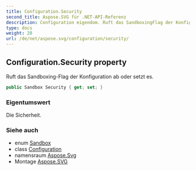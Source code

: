 ```yaml
---
title: Configuration.Security
second_title: Aspose.SVG für .NET-API-Referenz
description: Configuration eigendom. Ruft das SandboxingFlag der Konfiguration ab oder setzt es.
type: docs
weight: 20
url: /de/net/aspose.svg/configuration/security/
---
```

## Configuration.Security property

Ruft das Sandboxing-Flag der Konfiguration ab oder setzt es.

```csharp
public Sandbox Security { get; set; }
```

### Eigentumswert

Die Sicherheit.

### Siehe auch

* enum [Sandbox](../../sandbox/)
* class [Configuration](../)
* namensraum [Aspose.Svg](../../configuration/)
* Montage [Aspose.SVG](../../../)



